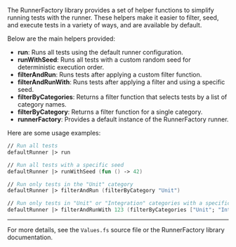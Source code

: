 <!-- (dl
(section-meta
    (title Making Test Running Easier)
)
) -->


The RunnerFactory library provides a set of helper functions to simplify running tests with the runner. These helpers make it easier to filter, seed, and execute tests in a variety of ways, and are available by default.

<!-- (dl (# Helper Functions Overview)) -->

Below are the main helpers provided:

- **run**: Runs all tests using the default runner configuration.
- **runWithSeed**: Runs all tests with a custom random seed for deterministic execution order.
- **filterAndRun**: Runs tests after applying a custom filter function.
- **filterAndRunWith**: Runs tests after applying a filter and using a specific seed.
- **filterByCategories**: Returns a filter function that selects tests by a list of category names.
- **filterByCategory**: Returns a filter function for a single category.
- **runnerFactory**: Provides a default instance of the RunnerFactory runner.

<!-- (dl (# Usage Examples)) -->

Here are some usage examples:

```fsharp
// Run all tests
defaultRunner |> run

// Run all tests with a specific seed
defaultRunner |> runWithSeed (fun () -> 42)

// Run only tests in the "Unit" category
defaultRunner |> filterAndRun (filterByCategory "Unit")

// Run only tests in "Unit" or "Integration" categories with a specific seed
defaultRunner |> filterAndRunWith 123 (filterByCategories ["Unit"; "Integration"])
```

---

For more details, see the `Values.fs` source file or the RunnerFactory library documentation.
